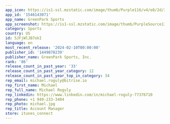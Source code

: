 ```yaml
---
app_icon: https://is1-ssl.mzstatic.com/image/thumb/Purple116/v4/e8/2d/3e/e82d3e1e-546e-8013-95d2-ee49db479fb1/AppIcon-1x_U007emarketing-0-5-0-85-220.png/1024x1024bb.png
app_id: '1546143071'
app_name: GreenPark Sports
app_screenshot: https://is1-ssl.mzstatic.com/image/thumb/PurpleSource116/v4/4f/c5/6c/4fc56c37-1739-1bb1-8134-eb19cff474e9/e0772bb1-8ed6-4bf2-9eb2-4d71a68ceb99_1_GP_APP_ios_app_store_predict_v05.png/1242x2688bb.png
category: Sports
country: US
id: 5JFjWlJB7okI
language: en
most_recent_release: '2024-02-10T00:00:00'
publisher_id: '1449878239'
publisher_name: GreenPark Sports, Inc.
rank: '86'
release_count_in_past_year: '33'
release_count_in_past_year_category: 12
release_count_in_past_year_top_in_category: 34
rep_email: michael.roguly@bitrise.io
rep_first_name: Michael
rep_full_name: Michael Roguly
rep_linkedin: https://www.linkedin.com/in/michael-roguly-77376710
rep_phone: +1 949-233-3404
rep_photo: michael.jpg
rep_title: Account Manager
store: itunes_connect
---
```

